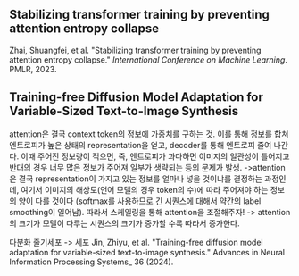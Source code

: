 ## Stabilizing transformer training by preventing attention entropy collapse



Zhai, Shuangfei, et al. "Stabilizing transformer training by preventing attention entropy collapse." _International Conference on Machine Learning_. PMLR, 2023.
## Training-free Diffusion Model Adaptation for Variable-Sized Text-to-Image Synthesis

attention은 결국 context token의 정보에 가중치를 구하는 것. 이를 통해 정보를 합쳐 엔트로피가 높은 상태의 representation을 얻고, decoder를 통해 엔트로피 줄여 나간다. 이때 주어진 정보량이 적으면, 즉, 엔트로피가 과다하면 이미지의 일관성이 틀어지고 반대의 경우 너무 많은 정보가 주어져 일부가 생략되는 등의 문제가 발생.
->attention은 결국 representation이 가지고 있는 정보를 얼마나 넣을 것이냐를 결정하는 과정인데, 여기서 이미지의 해상도(언어 모델의 경우 token의 수)에 따라 주어져야 하는 정보의 양이 다를 것이다 (softmax를 사용하므로 긴 시퀀스에 대해서 약간의 label smoothing이 일어남). 따라서 스케일링을 통해 attention을 조절해주자!
-> attention의 크기가 모델이 다루는 시퀀스의 크기가 증가할 수록 따라서 증가한다.

다분화 줄기세포 -> 세포
Jin, Zhiyu, et al. "Training-free diffusion model adaptation for variable-sized text-to-image synthesis." Advances in Neural Information Processing Systems_ 36 (2024).

